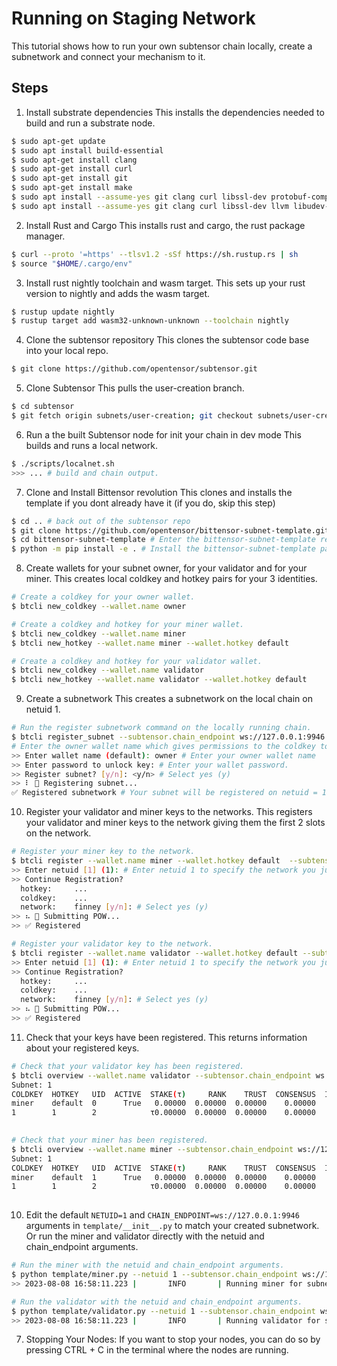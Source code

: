 # Running on Staging Network
This tutorial shows how to run your own subtensor chain locally, create a subnetwork and connect your mechanism to it.

## Steps

1. Install substrate dependencies
This installs the dependencies needed to build and run a substrate node.
```bash
$ sudo apt-get update 
$ sudo apt install build-essential
$ sudo apt-get install clang
$ sudo apt-get install curl 
$ sudo apt-get install git 
$ sudo apt-get install make
$ sudo apt install --assume-yes git clang curl libssl-dev protobuf-compiler
$ sudo apt install --assume-yes git clang curl libssl-dev llvm libudev-dev make protobuf-compiler
```

2. Install Rust and Cargo
This installs rust and cargo, the rust package manager.
```bash
$ curl --proto '=https' --tlsv1.2 -sSf https://sh.rustup.rs | sh
$ source "$HOME/.cargo/env"
```

3. Install rust nightly toolchain and wasm target.
This sets up your rust version to nightly and adds the wasm target.
```bash
$ rustup update nightly
$ rustup target add wasm32-unknown-unknown --toolchain nightly
```

4. Clone the subtensor repository
This clones the subtensor code base into your local repo.
```bash
$ git clone https://github.com/opentensor/subtensor.git
```

5. Clone Subtensor
This pulls the user-creation branch.
```bash
$ cd subtensor
$ git fetch origin subnets/user-creation; git checkout subnets/user-creation
```

6. Run a the built Subtensor node for init your chain in dev mode
This builds and runs a local network.
```bash
$ ./scripts/localnet.sh
>>> ... # build and chain output.
```

7. Clone and Install Bittensor revolution
This clones and installs the template if you dont already have it (if you do, skip this step)
```bash
$ cd .. # back out of the subtensor repo
$ git clone https://github.com/opentensor/bittensor-subnet-template.git # Clone the bittensor-subnet-template repo
$ cd bittensor-subnet-template # Enter the bittensor-subnet-template repo
$ python -m pip install -e . # Install the bittensor-subnet-template package
```

8. Create wallets for your subnet owner, for your validator and for your miner.
This creates local coldkey and hotkey pairs for your 3 identities.
```bash
# Create a coldkey for your owner wallet.
$ btcli new_coldkey --wallet.name owner

# Create a coldkey and hotkey for your miner wallet.
$ btcli new_coldkey --wallet.name miner
$ btcli new_hotkey --wallet.name miner --wallet.hotkey default

# Create a coldkey and hotkey for your validator wallet.
$ btcli new_coldkey --wallet.name validator
$ btcli new_hotkey --wallet.name validator --wallet.hotkey default
```

9. Create a subnetwork
This creates a subnetwork on the local chain on netuid 1.
```bash
# Run the register subnetwork command on the locally running chain.
$ btcli register_subnet --subtensor.chain_endpoint ws://127.0.0.1:9946 
# Enter the owner wallet name which gives permissions to the coldkey to later define running hyper parameters.
>> Enter wallet name (default): owner # Enter your owner wallet name
>> Enter password to unlock key: # Enter your wallet password.
>> Register subnet? [y/n]: <y/n> # Select yes (y)
>> ⠇ 📡 Registering subnet...
✅ Registered subnetwork # Your subnet will be registered on netuid = 1 because you are running a local chain.
```

10. Register your validator and miner keys to the networks.
This registers your validator and miner keys to the network giving them the first 2 slots on the network.
```bash
# Register your miner key to the network.
$ btcli register --wallet.name miner --wallet.hotkey default  --subtensor.chain_endpoint ws://127.0.0.1:9946
>> Enter netuid [1] (1): # Enter netuid 1 to specify the network you just created.
>> Continue Registration?
  hotkey:     ...
  coldkey:    ...
  network:    finney [y/n]: # Select yes (y)
>> ⠦ 📡 Submitting POW...
>> ✅ Registered

# Register your validator key to the network.
$ btcli register --wallet.name validator --wallet.hotkey default --subtensor.chain_endpoint ws://127.0.0.1:9946
>> Enter netuid [1] (1): # Enter netuid 1 to specify the network you just created.
>> Continue Registration?
  hotkey:     ...
  coldkey:    ...
  network:    finney [y/n]: # Select yes (y)
>> ⠦ 📡 Submitting POW...
>> ✅ Registered
```

11. Check that your keys have been registered.
This returns information about your registered keys.
```bash
# Check that your validator key has been registered.
$ btcli overview --wallet.name validator --subtensor.chain_endpoint ws://127.0.0.1:9946
Subnet: 1                                                                                                                                                                
COLDKEY  HOTKEY   UID  ACTIVE  STAKE(τ)     RANK    TRUST  CONSENSUS  INCENTIVE  DIVIDENDS  EMISSION(ρ)   VTRUST  VPERMIT  UPDATED  AXON  HOTKEY_SS58                    
miner    default  0      True   0.00000  0.00000  0.00000    0.00000    0.00000    0.00000            0  0.00000                14  none  5GTFrsEQfvTsh3WjiEVFeKzFTc2xcf…
1        1        2            τ0.00000  0.00000  0.00000    0.00000    0.00000    0.00000           ρ0  0.00000                                                         
                                                                          Wallet balance: τ0.0         

# Check that your miner has been registered.
$ btcli overview --wallet.name miner --subtensor.chain_endpoint ws://127.0.0.1:9946
Subnet: 1                                                                                                                                                                
COLDKEY  HOTKEY   UID  ACTIVE  STAKE(τ)     RANK    TRUST  CONSENSUS  INCENTIVE  DIVIDENDS  EMISSION(ρ)   VTRUST  VPERMIT  UPDATED  AXON  HOTKEY_SS58                    
miner    default  1      True   0.00000  0.00000  0.00000    0.00000    0.00000    0.00000            0  0.00000                14  none  5GTFrsEQfvTsh3WjiEVFeKzFTc2xcf…
1        1        2            τ0.00000  0.00000  0.00000    0.00000    0.00000    0.00000           ρ0  0.00000                                                         
                                                                          Wallet balance: τ0.0   
```

10. Edit the default `NETUID=1` and `CHAIN_ENDPOINT=ws://127.0.0.1:9946` arguments in `template/__init__.py` to match your created subnetwork.
Or run the miner and validator directly with the netuid and chain_endpoint arguments.
```bash
# Run the miner with the netuid and chain_endpoint arguments.
$ python template/miner.py --netuid 1 --subtensor.chain_endpoint ws://127.0.0.1:9946 --wallet.name miner --wallet.hotkey default
>> 2023-08-08 16:58:11.223 |       INFO       | Running miner for subnet: 1 on network: ws://127.0.0.1:9946 with config: ...

# Run the validator with the netuid and chain_endpoint arguments.
$ python template/validator.py --netuid 1 --subtensor.chain_endpoint ws://127.0.0.1:9946 --wallet.name validator --wallet.hotkey default
>> 2023-08-08 16:58:11.223 |       INFO       | Running validator for subnet: 1 on network: ws://127.0.0.1:9946 with config: ...
```

7. Stopping Your Nodes:
If you want to stop your nodes, you can do so by pressing CTRL + C in the terminal where the nodes are running.
